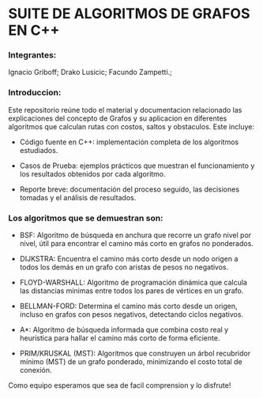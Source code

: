 # SUITE DE ALGORITMOS DE GRAFOS EN C++
### Integrantes: 
Ignacio Griboff; Drako Lusicic; Facundo Zampetti.;
### Introduccion:
Este repositorio reúne todo el material y documentacion relacionado las explicaciones del concepto de Grafos y su aplicacion en diferentes algoritmos que calculan rutas con costos, saltos y obstaculos. Este incluye:
- Código fuente en C++: implementación completa de los algoritmos estudiados.

- Casos de Prueba: ejemplos prácticos que muestran el funcionamiento y los resultados obtenidos por cada algoritmo.

- Reporte breve: documentación del proceso seguido, las decisiones tomadas y el análisis de resultados.
### Los algoritmos que se demuestran son:
  - BSF: Algoritmo de búsqueda en anchura que recorre un grafo nivel por nivel, útil para encontrar el camino más corto en grafos no ponderados.
    
  - DIJKSTRA: Encuentra el camino más corto desde un nodo origen a todos los demás en un grafo con aristas de pesos no negativos.
    
  - FLOYD-WARSHALL: Algoritmo de programación dinámica que calcula las distancias mínimas entre todos los pares de vértices en un grafo.
    
  - BELLMAN-FORD: Determina el camino más corto desde un origen, incluso en grafos con pesos negativos, detectando ciclos negativos.
    
  - A*: Algoritmo de búsqueda informada que combina costo real y heurística para hallar el camino más corto de forma eficiente.
    
  - PRIM/KRUSKAL (MST): Algoritmos que construyen un árbol recubridor mínimo (MST) de un grafo ponderado, minimizando el costo total de conexión.
    
Como equipo esperamos que sea de facil comprension y lo disfrute!
